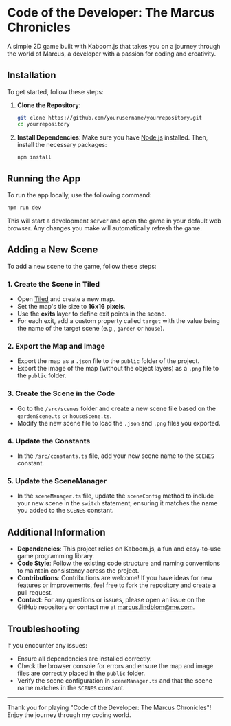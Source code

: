 # Code of the Developer: The Marcus Chronicles

A simple 2D game built with Kaboom.js that takes you on a journey through the world of Marcus, a developer with a passion for coding and creativity.

## Installation

To get started, follow these steps:

1. **Clone the Repository**:
    ```bash
   git clone https://github.com/yourusername/yourrepository.git
   cd yourrepository
   ```

2. **Install Dependencies**:
   Make sure you have [Node.js](https://nodejs.org/) installed. Then, install the necessary packages:
   ```bash
   npm install
   ```
## Running the App

To run the app locally, use the following command:
```bash
npm run dev
```

This will start a development server and open the game in your default web browser. Any changes you make will automatically refresh the game.

## Adding a New Scene

To add a new scene to the game, follow these steps:

### 1. Create the Scene in Tiled
- Open [Tiled](https://www.mapeditor.org/) and create a new map.
- Set the map's tile size to **16x16 pixels**.
- Use the **exits** layer to define exit points in the scene.
- For each exit, add a custom property called `target` with the value being the name of the target scene (e.g., `garden` or `house`).

### 2. Export the Map and Image
- Export the map as a `.json` file to the `public` folder of the project.
- Export the image of the map (without the object layers) as a `.png` file to the `public` folder.

### 3. Create the Scene in the Code
- Go to the `/src/scenes` folder and create a new scene file based on the `gardenScene.ts` or `houseScene.ts`.
- Modify the new scene file to load the `.json` and `.png` files you exported.

### 4. Update the Constants
- In the `/src/constants.ts` file, add your new scene name to the `SCENES` constant.

### 5. Update the SceneManager
- In the `sceneManager.ts` file, update the `sceneConfig` method to include your new scene in the `switch` statement, ensuring it matches the name you added to the `SCENES` constant.

## Additional Information

- **Dependencies**: This project relies on Kaboom.js, a fun and easy-to-use game programming library.
- **Code Style**: Follow the existing code structure and naming conventions to maintain consistency across the project.
- **Contributions**: Contributions are welcome! If you have ideas for new features or improvements, feel free to fork the repository and create a pull request.
- **Contact**: For any questions or issues, please open an issue on the GitHub repository or contact me at marcus.lindblom@me.com.

## Troubleshooting

If you encounter any issues:

- Ensure all dependencies are installed correctly.
- Check the browser console for errors and ensure the map and image files are correctly placed in the `public` folder.
- Verify the scene configuration in `sceneManager.ts` and that the scene name matches in the `SCENES` constant.

---

Thank you for playing "Code of the Developer: The Marcus Chronicles"! Enjoy the journey through my coding world.
